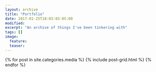 ```yaml
---
layout: archive
title: "Portfolio"
date: 2017-01-25T18:03:03-05:00
modified: 
excerpt: "An archive of things I've been tinkering with"
tags: []
image:
  feature:
  teaser:
---
```


<div class="tiles">
{% for post in site.categories.media %}
  {% include post-grid.html %}
{% endfor %}
</div><!-- /.tiles -->
